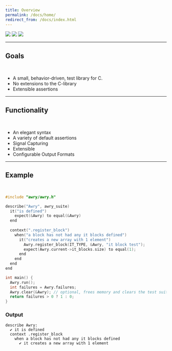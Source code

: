 ```yaml
---
title: Overview
permalink: /docs/home/
redirect_from: /docs/index.html
---
```


<style>
  ul.badges { list-style-type: none; margin: 0; padding: 0; margin-bottom: 1em; }
  ul.badges li { display: inline-block; }
</style>

<ul class="badges">
  <li><img src="https://github.com/Awry-CC/awry/actions/workflows/MacOS.yml/badge.svg"/></li>
  <li><img src="https://github.com/Awry-CC/awry/actions/workflows/Windows.yml/badge.svg"/></li>
  <li><img src="https://github.com/Awry-CC/awry/actions/workflows/Ubuntu.yml/badge.svg"/></li>
</ul>

---

## Goals

<br />

- A small, behavior-driven, test library for C.
- No extensions to the C-library
- Extensible assertions

---

## Functionality

<br />

- An elegant syntax
- A variety of default assertions
- Signal Capturing
- Extensible
- Configurable Output Formats

---

## Example

<br />

```c
#include "awry/awry.h"

describe("Awry", awry_suite)
  it("is defined")
    expect(&Awry) to equal(&Awry)
  end
  
  context(".register_block")
    when("a block has not had any it blocks defined")
      it("creates a new array with 1 element")
        Awry.register_block(IT_TYPE, &Awry, "it block test");
        expect(Awry.current->it_blocks.size) to equal(1);
      end
    end
  end
end

int main() {
  Awry.run();
  int failures = Awry.failures;
  Awry.clear(&Awry); // optional, frees memory and clears the test suite
  return failures > 0 ? 1 : 0;
}
```

### Output

```
describe Awry:
  ✔ it is defined
  context .register_block
    when a block has not had any it blocks defined
      ✔ it creates a new array with 1 element
```
